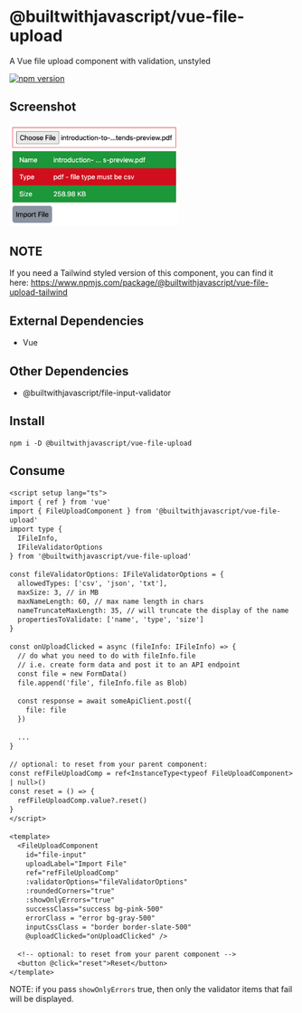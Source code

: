 # @builtwithjavascript/vue-file-upload
A Vue file upload component with validation, unstyled

[![npm version](https://badge.fury.io/js/@builtwithjavascript%2Fvue-file-upload.svg)](https://badge.fury.io/js/@builtwithjavascript%2Fvue-file-upload)

## Screenshot

<img src="readme-files/vue-screenshot.png" alt="Vue Screenshot" style="width:300px;"/>

## NOTE
If you need a Tailwind styled version of this component, you can find it here:
https://www.npmjs.com/package/@builtwithjavascript/vue-file-upload-tailwind


## External Dependencies
- Vue

## Other Dependencies
- @builtwithjavascript/file-input-validator

## Install
```
npm i -D @builtwithjavascript/vue-file-upload
```

## Consume
```
<script setup lang="ts">
import { ref } from 'vue'
import { FileUploadComponent } from '@builtwithjavascript/vue-file-upload' 
import type { 
  IFileInfo,
  IFileValidatorOptions
} from '@builtwithjavascript/vue-file-upload' 

const fileValidatorOptions: IFileValidatorOptions = {
  allowedTypes: ['csv', 'json', 'txt'],
  maxSize: 3, // in MB
  maxNameLength: 60, // max name length in chars
  nameTruncateMaxLength: 35, // will truncate the display of the name
  propertiesToValidate: ['name', 'type', 'size']
}

const onUploadClicked = async (fileInfo: IFileInfo) => {
  // do what you need to do with fileInfo.file
  // i.e. create form data and post it to an API endpoint
  const file = new FormData()
  file.append('file', fileInfo.file as Blob)

  const response = await someApiClient.post({
    file: file
  })

  ...
}

// optional: to reset from your parent component:
const refFileUploadComp = ref<InstanceType<typeof FileUploadComponent> | null>()
const reset = () => {
  refFileUploadComp.value?.reset()
}
</script>

<template>
  <FileUploadComponent 
    id="file-input" 
    uploadLabel="Import File"
    ref="refFileUploadComp"
    :validatorOptions="fileValidatorOptions"
    :roundedCorners="true"
    :showOnlyErrors="true"
    successClass="success bg-pink-500"
    errorClass = "error bg-gray-500"
    inputCssClass = "border border-slate-500"
    @uploadClicked="onUploadClicked" />

  <!-- optional: to reset from your parent component -->
  <button @click="reset">Reset</button>
</template>
```

NOTE: if you pass `showOnlyErrors` true, then only the validator items that fail will be displayed.
